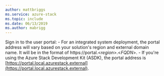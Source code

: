 ```yaml
---
author: mattbriggs
ms.service: azure-stack 
ms.topic: include
ms.date: 06/13/2019
ms.author: mabrigg
---
```


Sign in to the user portal:
    - For an integrated system deployment, the portal address will vary based on your solution's region and external domain name. It will be in the format of https://portal.&lt;*region*&gt;.&lt;*FQDN*&gt;.
    - If you're using the Azure Stack Development Kit (ASDK), the portal address is [https://portal.local.azurestack.external](https://portal.local.azurestack.external).